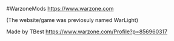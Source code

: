#WarzoneMods
https://www.warzone.com

(The website/game was previosuly named WarLight)

Made by TBest
https://www.warzone.com/Profile?p=856960317
